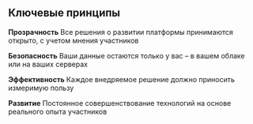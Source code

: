 
## Ключевые принципы
**Прозрачность**
Все решения о развитии платформы принимаются открыто, с учетом мнения участников

**Безопасность**
Ваши данные остаются только у вас – в вашем облаке или на ваших серверах

**Эффективность**
Каждое внедряемое решение должно приносить измеримую пользу

**Развитие**
Постоянное совершенствование технологий на основе реального опыта участников

